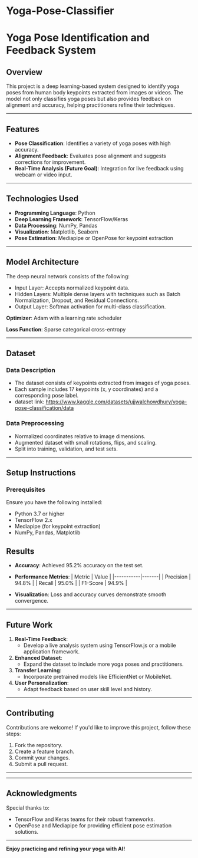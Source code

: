 # Yoga-Pose-Classifier

# Yoga Pose Identification and Feedback System

## **Overview**
This project is a deep learning-based system designed to identify yoga poses from human body keypoints extracted from images or videos. The model not only classifies yoga poses but also provides feedback on alignment and accuracy, helping practitioners refine their techniques.

---

## **Features**
- **Pose Classification**: Identifies a variety of yoga poses with high accuracy.
- **Alignment Feedback**: Evaluates pose alignment and suggests corrections for improvement.
- **Real-Time Analysis (Future Goal)**: Integration for live feedback using webcam or video input.

---

## **Technologies Used**
- **Programming Language**: Python
- **Deep Learning Framework**: TensorFlow/Keras
- **Data Processing**: NumPy, Pandas
- **Visualization**: Matplotlib, Seaborn
- **Pose Estimation**: Mediapipe or OpenPose for keypoint extraction

---

## **Model Architecture**
The deep neural network consists of the following:
- Input Layer: Accepts normalized keypoint data.
- Hidden Layers: Multiple dense layers with techniques such as Batch Normalization, Dropout, and Residual Connections.
- Output Layer: Softmax activation for multi-class classification.

**Optimizer**: Adam with a learning rate scheduler

**Loss Function**: Sparse categorical cross-entropy

---

## **Dataset**
### Data Description
- The dataset consists of keypoints extracted from images of yoga poses.
- Each sample includes 17 keypoints (x, y coordinates) and a corresponding pose label.
- dataset link: https://www.kaggle.com/datasets/ujjwalchowdhury/yoga-pose-classification/data

### Data Preprocessing
- Normalized coordinates relative to image dimensions.
- Augmented dataset with small rotations, flips, and scaling.
- Split into training, validation, and test sets.

---

## **Setup Instructions**
### Prerequisites
Ensure you have the following installed:
- Python 3.7 or higher
- TensorFlow 2.x
- Mediapipe (for keypoint extraction)
- NumPy, Pandas, Matplotlib




## **Results**
- **Accuracy**: Achieved 95.2% accuracy on the test set.
- **Performance Metrics**:
  | Metric    | Value |
  |-----------|-------|
  | Precision | 94.8% |
  | Recall    | 95.0% |
  | F1-Score  | 94.9% |

- **Visualization**:
  Loss and accuracy curves demonstrate smooth convergence.

---

## **Future Work**
1. **Real-Time Feedback**:
   - Develop a live analysis system using TensorFlow.js or a mobile application framework.
2. **Enhanced Dataset**:
   - Expand the dataset to include more yoga poses and practitioners.
3. **Transfer Learning**:
   - Incorporate pretrained models like EfficientNet or MobileNet.
4. **User Personalization**:
   - Adapt feedback based on user skill level and history.

---

## **Contributing**
Contributions are welcome! If you'd like to improve this project, follow these steps:
1. Fork the repository.
2. Create a feature branch.
3. Commit your changes.
4. Submit a pull request.


---

---

## **Acknowledgments**
Special thanks to:
- TensorFlow and Keras teams for their robust frameworks.
- OpenPose and Mediapipe for providing efficient pose estimation solutions.

---

**Enjoy practicing and refining your yoga with AI!**

